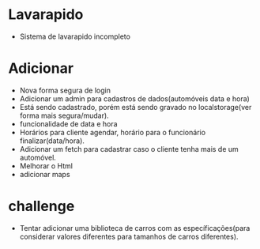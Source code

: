 # Lavarapido
- Sistema de lavarapido incompleto

# Adicionar 
- Nova forma segura de login
- Adicionar um admin para cadastros de dados(automóveis data e hora)
- Está sendo cadastrado, porém está sendo gravado no localstorage(ver forma mais segura/mudar).
- funcionalidade de data e hora
- Horários para cliente agendar, horário para o funcionário finalizar(data/hora).
- Adicionar um fetch para cadastrar caso o cliente tenha mais de um automóvel.
- Melhorar o Html
- adicionar maps
# challenge
- Tentar adicionar uma biblioteca de carros com as específicações(para considerar valores diferentes para tamanhos de carros diferentes).
